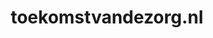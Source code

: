 ---
layout: post
title:  "toekomstvandezorg.nl"
internal_url:  "/dutchgov/toekomstvandezorg.nl.html"
categories: dutchgov
---
